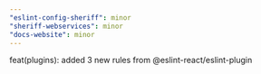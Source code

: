 ```yaml
---
"eslint-config-sheriff": minor
"sheriff-webservices": minor
"docs-website": minor
---
```


feat(plugins): added 3 new rules from @eslint-react/eslint-plugin
